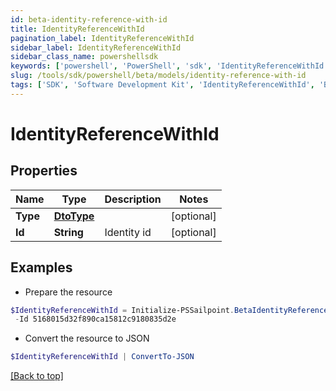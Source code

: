 ```yaml
---
id: beta-identity-reference-with-id
title: IdentityReferenceWithId
pagination_label: IdentityReferenceWithId
sidebar_label: IdentityReferenceWithId
sidebar_class_name: powershellsdk
keywords: ['powershell', 'PowerShell', 'sdk', 'IdentityReferenceWithId', 'BetaIdentityReferenceWithId'] 
slug: /tools/sdk/powershell/beta/models/identity-reference-with-id
tags: ['SDK', 'Software Development Kit', 'IdentityReferenceWithId', 'BetaIdentityReferenceWithId']
---
```



# IdentityReferenceWithId

## Properties

Name | Type | Description | Notes
------------ | ------------- | ------------- | -------------
**Type** | [**DtoType**](dto-type) |  | [optional] 
**Id** | **String** | Identity id | [optional] 

## Examples

- Prepare the resource
```powershell
$IdentityReferenceWithId = Initialize-PSSailpoint.BetaIdentityReferenceWithId  -Type null `
 -Id 5168015d32f890ca15812c9180835d2e
```

- Convert the resource to JSON
```powershell
$IdentityReferenceWithId | ConvertTo-JSON
```


[[Back to top]](#) 

